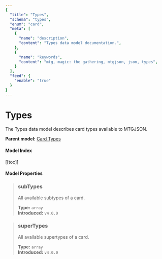```yaml
---
{
  "title": "Types",
  "schema": "types",
  "enum": "card",
  "meta": [
    {
      "name": "description",
      "content": "Types data model documentation.",
    },
    {
      "name": "keywords",
      "content": "mtg, magic: the gathering, mtgjson, json, types",
    }
  ],
  "feed": {
    "enable": "true"
  }
}
---
```


# Types

The Types data model describes card types available to MTGJSON.
 
**Parent model:** [Card Types](/data-models/card-types/)

#### Model Index

[[toc]]
#### Model Properties

<PropertyToggler/>

> ### subTypes  
> All available subtypes of a card.  
>
> **Type:** `array`  
> **Introduced:** `v4.0.0`

> ### superTypes  
> All available supertypes of a card.  
>
> **Type:** `array`  
> **Introduced:** `v4.0.0`
